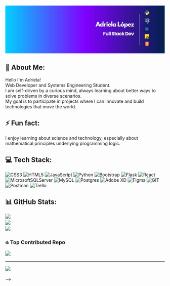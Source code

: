 ![I am GitHub Readme Generator's creator](https://github.com/Adriela23/Adriela23/blob/main/GitHubBanner.jpg)
## 💫 About Me:
Hello I'm Adriela! <br>Web Developer and Systems Engineering Student.<br>I am self-driven by a curious mind, always learning about better ways to solve problems in diverse scenarios.<br>My goal is to participate in projects where I can innovate and build technologies that move the world.

## ⚡ Fun fact:
I enjoy learning about science and technology, especially about mathematical principles underlying programming logic.

## 💻 Tech Stack:
![CSS3](https://img.shields.io/badge/css3-%231572B6.svg?style=flat&logo=css3&logoColor=white) ![HTML5](https://img.shields.io/badge/html5-%23E34F26.svg?style=flat&logo=html5&logoColor=white) ![JavaScript](https://img.shields.io/badge/javascript-%23323330.svg?style=flat&logo=javascript&logoColor=%23F7DF1E) ![Python](https://img.shields.io/badge/python-3670A0?style=flat&logo=python&logoColor=ffdd54) ![Bootstrap](https://img.shields.io/badge/bootstrap-%238511FA.svg?style=flat&logo=bootstrap&logoColor=white) ![Flask](https://img.shields.io/badge/flask-%23000.svg?style=flat&logo=flask&logoColor=white) ![React](https://img.shields.io/badge/react-%2320232a.svg?style=flat&logo=react&logoColor=%2361DAFB) ![MicrosoftSQLServer](https://img.shields.io/badge/Microsoft%20SQL%20Server-CC2927?style=flat&logo=microsoft%20sql%20server&logoColor=white) ![MySQL](https://img.shields.io/badge/mysql-%2300000f.svg?style=flat&logo=mysql&logoColor=white) ![Postgres](https://img.shields.io/badge/postgres-%23316192.svg?style=flat&logo=postgresql&logoColor=white) ![Adobe XD](https://img.shields.io/badge/Adobe%20XD-470137?style=flat&logo=Adobe%20XD&logoColor=#FF61F6) ![Figma](https://img.shields.io/badge/figma-%23F24E1E.svg?style=flat&logo=figma&logoColor=white) ![GIT](https://img.shields.io/badge/Git-fc6d26?style=flat&logo=git&logoColor=white) ![Postman](https://img.shields.io/badge/Postman-FF6C37?style=flat&logo=postman&logoColor=white) ![Trello](https://img.shields.io/badge/Trello-%23026AA7.svg?style=flat&logo=Trello&logoColor=white)
## 📊 GitHub Stats:
![](https://github-readme-stats.vercel.app/api?username=Adriela23&theme=nightowl&hide_border=true&include_all_commits=true&count_private=true)<br/>
![](https://github-readme-streak-stats.herokuapp.com/?user=Adriela23&theme=nightowl&hide_border=true)<br/>
![](https://github-readme-stats.vercel.app/api/top-langs/?username=Adriela23&theme=nightowl&hide_border=true&include_all_commits=true&count_private=true&layout=compact)

### 🔝 Top Contributed Repo
![](https://github-contributor-stats.vercel.app/api?username=Adriela23&limit=5&theme=tokyonight&combine_all_yearly_contributions=true)

---
[![](https://visitcount.itsvg.in/api?id=Adriela23&icon=9&color=6)](https://visitcount.itsvg.in)

<!-- Proudly created with GPRM ( https://gprm.itsvg.in ) -->
-->
